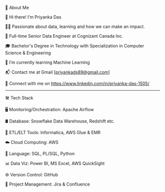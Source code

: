 📖 About Me


👋 Hi there! I’m Priyanka Das

👨‍💻 Passionate about data, learning and how we can make an impact.

💼 Full-time Senior Data Engineer at Cognizant Canada Inc.

🎓 Bachelor's Degree in Technology with Specialization in Computer Science & Engineering

🌱 I’m currently learning Machine Learning

📬 Contact me at Gmail [priyankads89@gmail.com]

🔗 Connect with me on https://www.linkedin.com/in/priyanka-das-1505/ 

---------------------------------------------------------------------------------------------------------------------------------------------------
🛠️ Tech Stack


🖥️ Monitoring/Orchestration: Apache Airflow

🛢 Database: Snowflake Data Warehouse, Redshift etc.

🔨 ETL/ELT Tools: Informatica, AWS Glue & EMR

☁️ Cloud Computing: AWS

🔧 Language: SQL, PL/SQL, Python

📊 Data Viz: Power BI, MS Excel, AWS QuickSight

⚙️ Version Control: GitHub

📝 Project Management: Jira & Confluence
